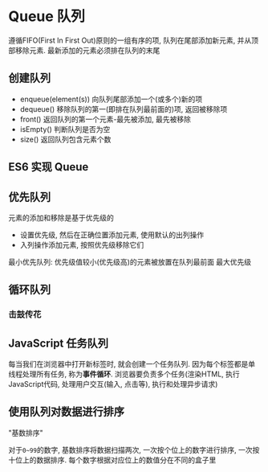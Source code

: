 # Queue 队列

遵循FIFO(First In First Out)原则的一组有序的项, 队列在尾部添加新元素, 并从顶部移除元素. 最新添加的元素必须排在队列的末尾

## 创建队列

* enqueue(element(s)) 向队列尾部添加一个(或多个)新的项
* dequeue() 移除队列的第一(即排在队列最前面的)项, 返回被移除项
* front() 返回队列的第一个元素-最先被添加, 最先被移除
* isEmpty() 判断队列是否为空
* size() 返回队列包含元素个数

## ES6 实现 Queue

## 优先队列

元素的添加和移除是基于优先级的

* 设置优先级, 然后在正确位置添加元素, 使用默认的出列操作
* 入列操作添加元素, 按照优先级移除它们

最小优先队列: 优先级值较小(优先级高)的元素被放置在队列最前面
最大优先级

## 循环队列

### 击鼓传花

## JavaScript 任务队列

每当我们在浏览器中打开新标签时, 就会创建一个任务队列. 因为每个标签都是单线程处理所有任务, 称为**事件循环**. 浏览器要负责多个任务(渲染HTML, 执行JavaScript代码, 处理用户交互(输入, 点击等), 执行和处理异步请求)

## 使用队列对数据进行排序

"基数排序"

对于`0~99`的数字, 基数排序将数据扫描两次, 一次按个位上的数字进行排序, 一次按十位上的数据排序. 每个数字根据对应位上的数值分在不同的盒子里

